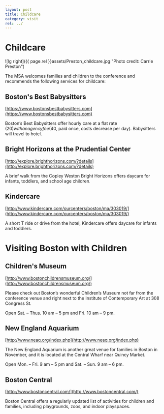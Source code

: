 ```yaml
---
layout: post
title: Childcare
category: visit
rel: ../
---
```



# Childcare

![lg right]({{ page.rel }}assets/Preston_childcare.jpg "Photo credit: Carrie Preston")

The MSA welcomes families and children to the conference and recommends the following services for childcare: 

## Boston's Best Babysitters

[https://www.bostonsbestbabysitters.com](https://www.bostonsbestbabysitters.com)

Boston’s Best Babysitters offer hourly care at a flat rate ($20) with an agency fee ($40, paid once, costs decrease per day). Babysitters will travel to hotel.

## Bright Horizons at the Prudential Center

[http://explore.brighthorizons.com/?details](http://explore.brighthorizons.com/?details)

A brief walk from the Copley Weston Bright Horizons offers daycare for infants, toddlers, and school age children.

## Kindercare

[http://www.kindercare.com/our­centers/boston/ma/303019/](http://www.kindercare.com/our­centers/boston/ma/303019/)

A short T ride or drive from the hotel, Kindercare offers daycare for infants and toddlers.

# Visiting Boston with Children

## Children's Museum

[http://www.bostonchildrensmuseum.org/](http://www.bostonchildrensmuseum.org/)

Please check out Boston’s wonderful Children’s Museum not far from the conference venue and right next to the Institute of Contemporary Art at 308 Congress St.
Open Sat. – Thus. 10 am – 5 pm and Fri. 10 am  – 9 pm. 

## New England Aquarium

[http://www.neaq.org/index.php](http://www.neaq.org/index.php)
The New England Aquarium is another great venue for families in Boston in November, and it is located at the Central Wharf near Quincy Market.

Open Mon. – Fri. 9 am – 5 pm and Sat. – Sun. 9 am – 6 pm. 

## Boston Central
[http://www.bostoncentral.com/](http://www.bostoncentral.com/)
Boston Central offers a regularly updated list of activities for children and families, including playgrounds, zoos, and indoor playspaces.